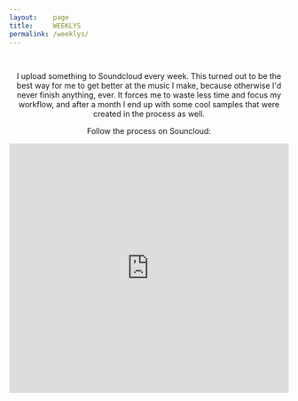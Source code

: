 ```yaml
---
layout:    page
title:     WEEKLYS
permalink: /weeklys/
---
```

<div align="center">

<br>
<p>I upload something to Soundcloud every week. This turned out to be the best way for me to get better at the music I make, because otherwise I'd never finish anything, ever. It forces me to waste less time and focus my workflow, and after a month I end up with some cool samples that were created in the process as well.
</p>

<p>Follow the process on Souncloud:</p>

<iframe width="100%" height="450" scrolling="no" frameborder="no" src="https://w.soundcloud.com/player/?url=https%3A//api.soundcloud.com/playlists/348298689&amp;color=383f51&amp;auto_play=false&amp;theme_color=383f51&amp;hide_related=false&amp;show_comments=true&amp;show_user=true&amp;show_reposts=false"></iframe>